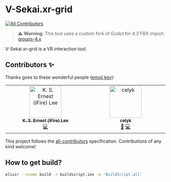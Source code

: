 # V-Sekai.xr-grid

<!-- ALL-CONTRIBUTORS-BADGE:START - Do not remove or modify this section -->
[![All Contributors](https://img.shields.io/badge/all_contributors-2-orange.svg?style=flat-square)](#contributors-)
<!-- ALL-CONTRIBUTORS-BADGE:END -->

> :warning: **Warning**: This tool uses a custom fork of Godot for 4.3 FBX import. [groups-4.x](https://github.com/V-Sekai/godot)

V-Sekai.xr-grid is a VR interaction tool.

## Contributors ✨

Thanks goes to these wonderful people ([emoji key](https://allcontributors.org/docs/en/emoji-key)):

<!-- ALL-CONTRIBUTORS-LIST:START - Do not remove or modify this section -->
<!-- prettier-ignore-start -->
<!-- markdownlint-disable -->
<table>
  <tbody>
	<tr>
	  <td align="center" valign="top" width="14.28%"><a href="https://chibifire.com"><img src="https://avatars.githubusercontent.com/u/32321?v=4?s=100" width="100px;" alt="K. S. Ernest (iFire) Lee"/><br /><sub><b>K. S. Ernest (iFire) Lee</b></sub></a><br /><a href="https://github.com/V-Sekai/V-Sekai.xr-grid/commits?author=fire" title="Code">💻</a></td>
	  <td align="center" valign="top" width="14.28%"><a href="https://celyk.github.io/website/"><img src="https://avatars.githubusercontent.com/u/50609684?v=4?s=100" width="100px;" alt="celyk"/><br /><sub><b>celyk</b></sub></a><br /><a href="#design-celyk" title="Design">🎨</a> <a href="https://github.com/V-Sekai/V-Sekai.xr-grid/commits?author=celyk" title="Code">💻</a></td>
	</tr>
  </tbody>
</table>

<!-- markdownlint-restore -->
<!-- prettier-ignore-end -->

<!-- ALL-CONTRIBUTORS-LIST:END -->

This project follows the [all-contributors](https://github.com/all-contributors/all-contributors) specification. Contributions of any kind welcome!

## How to get build?

```bash
elixir --sname build -r buildscript.iex -e 'BuildScript.all'
```
